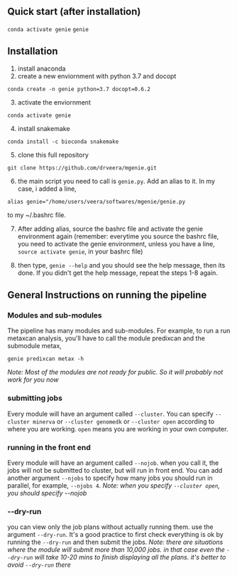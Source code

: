 
## Quick start (after installation)
`conda activate genie`
`genie`


## Installation
1. install anaconda 
2. create a new enviornment with python 3.7 and docopt

`conda create -n genie python=3.7 docopt=0.6.2`

3. activate the enviornment

`conda activate genie`

4. install snakemake

`conda install -c bioconda snakemake`

5. clone this full repository

`git clone https://github.com/drveera/mgenie.git`

6. the main script you need to call is `genie.py`. Add an alias to it. In my case, i added a line,

`alias genie="/home/users/veera/softwares/mgenie/genie.py`

to my ~/.bashrc file. 

7. After adding alias, source the bashrc file and activate the genie environment again (remember: everytime you source the bashrc file, you need to activate the genie environment, unless you have a line, `source activate genie`, in your bashrc file)

8. then type, `genie --help` and you should see the help message, then its done. If you didn't get the help message, repeat the steps 1-8 again. 

## General Instructions on running the pipeline

### Modules and sub-modules
The pipeline has many modules and sub-modules. 
For example, to run a run metaxcan analysis, you'll have to call the module predixcan and the submodule metax,

`genie predixcan metax -h`

*Note: Most of the modules are not ready for public. So it will probably not work for you now*

### submitting jobs
Every module will have an argument called `--cluster`. You can specify `--cluster minerva` or `--cluster genomedk` or `--cluster open`
according to where you are working. `open` means you are working in your own computer.

### running in the front end
Every module will have an argument called `--nojob`. when you call it, the jobs will not be submitted to cluster, but will run in front end. You can add another argument `--njobs` to specify how many jobs you should run in parallel, for example, `--njobs 4`. 
*Note: when you specify `--cluster open`, you should specify --nojob*

### --dry-run
you can view only the job plans without actually running them. use the argument `--dry-run`. It's a good practice to first check everything is ok by running the `--dry-run` and then submit the jobs. 
*Note: there are situations where the module will submit more than 10,000 jobs. in that case even the `--dry-run` will take 10-20 mins to finish displaying all the plans. it's better to avoid `--dry-run` there*
